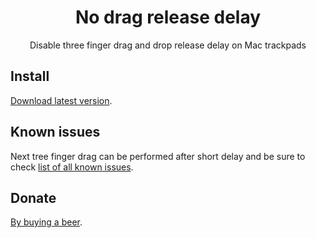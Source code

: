 <div align="center">

# No drag release delay

Disable three finger drag and drop release delay on Mac trackpads

</div>

## Install
[Download latest version](https://github.com/pravdomil/no-drag-release-delay/releases).

## Known issues
Next tree finger drag can be performed after short delay and be sure to check [list of all known issues](https://github.com/pravdomil/No-drag-release-delay/issues).

## Donate
[By buying a beer](https://www.paypal.com/cgi-bin/webscr?cmd=_s-xclick&hosted_button_id=BCL2X3AFQBAP2&item_name=No%20drag%20release%20delay%20beer).
